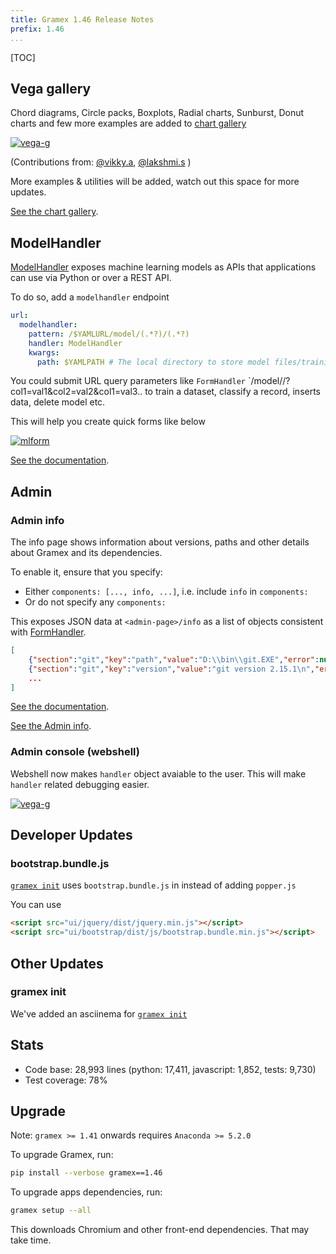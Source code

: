 ```yaml
---
title: Gramex 1.46 Release Notes
prefix: 1.46
...
```


[TOC]

## Vega gallery

Chord diagrams, Circle packs, Boxplots, Radial charts, Sunburst, Donut charts and
few more examples are added to [chart gallery](../../chart/gallery.html)

[![vega-g](../1.44/vega-gallery.png)](../../chart/gallery.html)

(Contributions from:
[@vikky.a](https://code.gramener.com/vikky.a),
[@lakshmi.s](https://code.gramener.com/lakshmi.s)
)

More examples & utilities will be added, watch out this space for more updates.

[See the chart gallery](../../chart/gallery.html).

## ModelHandler

[ModelHandler](../../modelhandler/) exposes machine learning models as APIs
that applications can use via Python or over a REST API.

To do so, add a `modelhandler` endpoint

```yaml
url:
  modelhandler:
    pattern: /$YAMLURL/model/(.*?)/(.*?)
    handler: ModelHandler
    kwargs:
      path: $YAMLPATH # The local directory to store model files/training data etc.
```

You could submit URL query parameters like `FormHandler`
`/model/<name>/?col1=val1&col2=val2&col1=val3..
to train a dataset, classify a record, inserts data, delete model etc.

This will help you create quick forms like below

[![mlform](https://code.gramener.com/cto/gramex/uploads/b23321441915dadd54e615f12f34f7d8/image.png)](../../modelhandler/#example-usage)

[See the documentation](../../modelhandler/).

## Admin

### Admin info

The info page shows information about versions, paths and other details about
Gramex and its dependencies.

To enable it, ensure that you specify:

- Either `components: [..., info, ...]`, i.e. include `info` in `components:`
- Or do not specify any `components:`

This exposes JSON data at `<admin-page>/info` as a list of objects consistent
with [FormHandler](../../formhandler/).

```json
[
    {"section":"git","key":"path","value":"D:\\bin\\git.EXE","error":null},
    {"section":"git","key":"version","value":"git version 2.15.1\n","error":""},{"section":"gramex","key":"memory usage","value":153411584,"error":""},
    ...
]
```

[See the documentation](../../admin/#admin-info).

[See the Admin info](../../admin/admin-kwargs/?tab=info).

### Admin console (webshell)

Webshell now makes `handler` object avaiable to the user.
This will make `handler` related debugging easier.

[![vega-g](../1.41/python-admin-console.gif)](../../admin/admin-kwargs/?tab=shell)

## Developer Updates

### bootstrap.bundle.js

[`gramex init`](../../init/) uses `bootstrap.bundle.js` in instead of adding `popper.js`

You can use

```html
<script src="ui/jquery/dist/jquery.min.js"></script>
<script src="ui/bootstrap/dist/js/bootstrap.bundle.min.js"></script>
```

## Other Updates

### gramex init

We've added an asciinema for [`gramex init`](../../init/)

<link rel="stylesheet" type="text/css" href="../../node_modules/asciinema-player/resources/public/css/asciinema-player.css">
<asciinema-player src="../../init/gramex-init.rec" cols="100" rows="25" idle-time-limit="0.5"></asciinema-player>
<script src="../../node_modules/asciinema-player/resources/public/js/asciinema-player.js"></script>

## Stats

- Code base: 28,993 lines (python: 17,411, javascript: 1,852, tests: 9,730)
- Test coverage: 78%

## Upgrade

Note: `gramex >= 1.41` onwards requires `Anaconda >= 5.2.0`

To upgrade Gramex, run:

```bash
pip install --verbose gramex==1.46
```

To upgrade apps dependencies, run:

```bash
gramex setup --all
```

This downloads Chromium and other front-end dependencies. That may take time.
